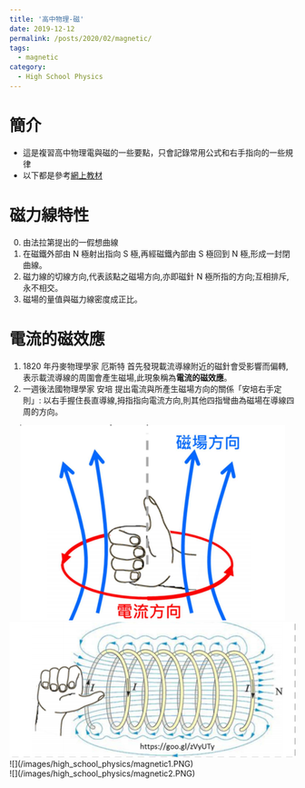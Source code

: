 ```yaml
---
title: '高中物理-磁'
date: 2019-12-12
permalink: /posts/2020/02/magnetic/
tags:
  - magnetic
category:
  - High School Physics
---
```


# 簡介
* 這是複習高中物理電與磁的一些要點，只會記錄常用公式和右手指向的一些規律
* 以下都是參考[網上教材](https://sites.google.com/site/phyelearning/301/08_magnetic_effect_of_electric_current?authuser=0)
  

# 磁力線特性
0. 由法拉第提出的一假想曲線
1. 在磁鐵外部由 N 極射出指向 S 極,再經磁鐵內部由 S 極回到 N 極,形成一封閉曲線。
2. 磁力線的切線方向,代表該點之磁場方向,亦即磁針 N 極所指的方向;互相排斥,永不相交。
3. 磁場的量值與磁力線密度成正比。
   

# 電流的磁效應
1. 1820 年丹麥物理學家 厄斯特 首先發現載流導線附近的磁針會受影響而偏轉,表示載流導線的周圍會產生磁場,此現象稱為**電流的磁效應**。
2. 一週後法國物理學家 安培 提出電流與所產生磁場方向的關係「安培右手定則」: 以右手握住長直導線,拇指指向電流方向,則其他四指彎曲為磁場在導線四周的方向。
<div style="text-align:center"><img src="/images/high_school_physics/magnetic1.PNG" /></div>
<div style="text-align:center"><img src="/images/high_school_physics/magnetic2.PNG" /></div>
![](/images/high_school_physics/magnetic1.PNG)
<br>
![](/images/high_school_physics/magnetic2.PNG)
